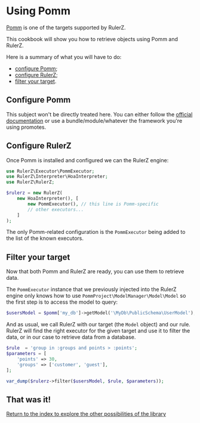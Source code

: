 Using Pomm
==========

[Pomm](http://www.pomm-project.org/) is one of the targets supported by RulerZ.

This cookbook will show you how to retrieve objects using Pomm and RulerZ.

Here is a summary of what you will have to do:

 * [configure Pomm](#configure-pomm);
 * [configure RulerZ](#configure-rulerz);
 * [filter your target](#filter-your-target).

## Configure Pomm

This subject won't be directly treated here. You can either follow the [official
documentation](http://www.pomm-project.org/documentation/sandbox2) or use a
bundle/module/whatever the framework you're using promotes.

## Configure RulerZ

Once Pomm is installed and configured we can the RulerZ engine:

```php
use RulerZ\Executor\PommExecutor;
use RulerZ\Interpreter\HoaInterpreter;
use RulerZ\RulerZ;

$rulerz = new RulerZ(
    new HoaInterpreter(), [
        new PommExecutor(), // this line is Pomm-specific
        // other executors...
    ]
);
```

The only Pomm-related configuration is the `PommExecutor` being added to the
list of the known executors.

## Filter your target

Now that both Pomm and RulerZ are ready, you can use them to retrieve data.

The `PommExecutor` instance that we previously injected into the RulerZ engine
only knows how to use `PommProject\ModelManager\Model\Model` so the first step
is to access the model to query:

```php
$usersModel = $pomm['my_db']->getModel('\MyDb\PublicSchema\UserModel');
```

And as usual, we call RulerZ with our target (the `Model` object) and our
rule.
RulerZ will find the right executor for the given target and use it to filter
the data, or in our case to retrieve data from a database.

```php
$rule  = 'group in :groups and points > :points';
$parameters = [
    'points' => 30,
    'groups' => ['customer', 'guest'],
];

var_dump($rulerz->filter($usersModel, $rule, $parameters));
```

## That was it!

[Return to the index to explore the other possibilities of the library](../index.md)
